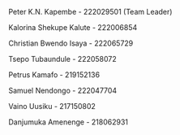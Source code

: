 Peter K.N. Kapembe - 222029501 (Team Leader)

Kalorina Shekupe Kalute - 222006854

Christian Bwendo Isaya - 222065729

Tsepo Tubaundule - 222058072

Petrus Kamafo - 219152136

Samuel Nendongo - 222047704

Vaino Uusiku - 217150802

Danjumuka Amenenge - 218062931
